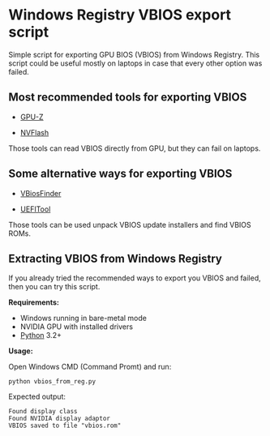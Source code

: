 Windows Registry VBIOS export script
====================================

Simple script for exporting GPU BIOS (VBIOS) from Windows Registry.
This script could be useful mostly on laptops in case that every other option was failed.


Most recommended tools for exporting VBIOS
------------------------------------------

* [GPU-Z](https://www.techpowerup.com/download/techpowerup-gpu-z/)

* [NVFlash](https://www.techpowerup.com/download/nvidia-nvflash/)

Those tools can read VBIOS directly from GPU, but they can fail on laptops.


Some alternative ways for exporting VBIOS
-----------------------------------------

* [VBiosFinder](https://github.com/coderobe/VBiosFinder)

* [UEFITool](https://github.com/LongSoft/UEFITool)

Those tools can be used unpack VBIOS update installers and find VBIOS ROMs.


Extracting VBIOS from Windows Registry
--------------------------------------

If you already tried the recommended ways to export you VBIOS and failed,
then you can try this script.

**Requirements:**

* Windows running in bare-metal mode
* NVIDIA GPU with installed drivers
* [Python](https://python.org/) 3.2+

**Usage:**

Open Windows CMD (Command Promt) and run:
```
python vbios_from_reg.py
```

Expected output:
```
Found display class
Found NVIDIA display adaptor
VBIOS saved to file "vbios.rom"
```

